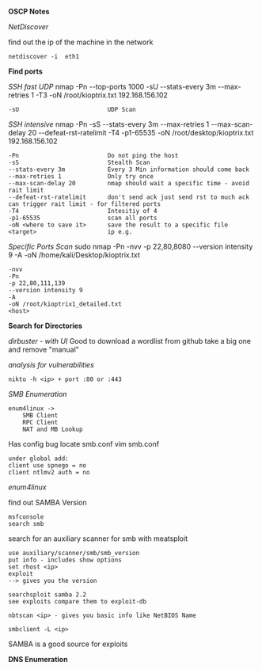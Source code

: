 **OSCP Notes**

*NetDiscover*

find out the ip of the machine in the network

    netdiscover -i  eth1

**Find ports**

*SSH fast UDP*
    nmap -Pn --top-ports 1000 -sU --stats-every 3m --max-retries 1 -T3 -oN /root/kioptrix.txt 192.168.156.102

    -sU                         UDP Scan

*SSH intensive* 
    nmap -Pn -sS --stats-every 3m --max-retries 1 --max-scan-delay 20 --defeat-rst-ratelimit -T4 -p1-65535 -oN /root/desktop/kioptrix.txt 192.168.156.102

    -Pn                         Do not ping the host
    -sS                         Stealth Scan
    --stats-every 3m            Every 3 Min information should come back
    --max-retries 1             Only try once
    --max-scan-delay 20         nmap should wait a specific time - avoid rait limit
    --defeat-rst-ratelimit      don't send ack just send rst to much ack can trigger rait limit - for filtered ports
    -T4                         Intesitiy of 4
    -p1-65535                   scan all ports
    -oN <where to save it>      save the result to a specific file
    <target>                    ip e.g.

*Specific Ports Scan*
    sudo nmap -Pn -nvv -p 22,80,8080 --version intensity 9 -A -oN /home/kali/Desktop/kioptrix.txt

    -nvv 
    -Pn
    -p 22,80,111,139
    --version intensity 9 
    -A
    -oN /root/kioptrix1_detailed.txt
    <host>


**Search for Directories**

*dirbuster - with UI*
Good to download a wordlist from github
take a big one and remove "manual"

*analysis for vulnerabilities*

    nikto -h <ip> + port :80 or :443 

*SMB Enumeration*

    enum4linux -> 
        SMB Client 
        RPC Client
        NAT and MB Lookup

Has config bug
    locate smb.conf
    vim smb.conf

    under global add:
    client use spnego = no
    client ntlmv2 auth = no

*enum4linux <ip>*

find out SAMBA Version

    msfconsole
    search smb

search for an auxiliary scanner for smb with meatsploit

    use auxiliary/scanner/smb/smb_version
    put info - includes show options
    set rhost <ip>
    exploit
    --> gives you the version

    searchsploit samba 2.2
    see exploits compare them to exploit-db

    nbtscan <ip> - gives you basic info like NetBIOS Name

    smbclient -L <ip>

SAMBA is a good source for exploits

**DNS Enumeration**
